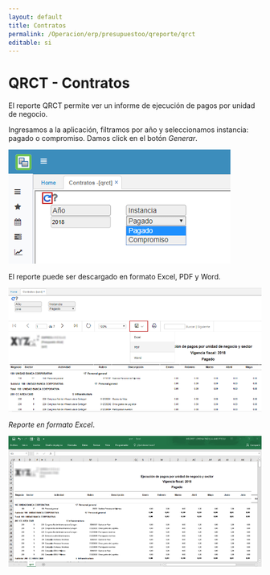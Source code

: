 ```yaml
---
layout: default
title: Contratos
permalink: /Operacion/erp/presupuestoo/qreporte/qrct
editable: si
---
```


# QRCT - Contratos

El reporte QRCT permite ver un informe de ejecución de pagos por unidad de negocio.

Ingresamos a la aplicación, filtramos por año y seleccionamos instancia: pagado o compromiso. Damos click en el botón _Generar_.  

![](qrct.png)

El reporte puede ser descargado en formato Excel, PDF y Word.   

![](qrct1.png)

_Reporte en formato Excel_.  

![](qrct2.png)